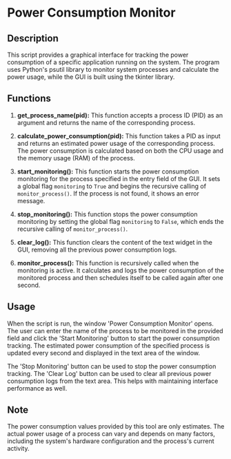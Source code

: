 # Power Consumption Monitor

## Description
This script provides a graphical interface for tracking the power consumption of a specific application running on the system. The program uses Python's psutil library to monitor system processes and calculate the power usage, while the GUI is built using the tkinter library.

## Functions
1. **get_process_name(pid):** This function accepts a process ID (PID) as an argument and returns the name of the corresponding process.

2. **calculate_power_consumption(pid):** This function takes a PID as input and returns an estimated power usage of the corresponding process. The power consumption is calculated based on both the CPU usage and the memory usage (RAM) of the process.

3. **start_monitoring():** This function starts the power consumption monitoring for the process specified in the entry field of the GUI. It sets a global flag `monitoring` to `True` and begins the recursive calling of `monitor_process()`. If the process is not found, it shows an error message.

4. **stop_monitoring():** This function stops the power consumption monitoring by setting the global flag `monitoring` to `False`, which ends the recursive calling of `monitor_process()`.

5. **clear_log():** This function clears the content of the text widget in the GUI, removing all the previous power consumption logs.

6. **monitor_process():** This function is recursively called when the monitoring is active. It calculates and logs the power consumption of the monitored process and then schedules itself to be called again after one second.

## Usage
When the script is run, the window 'Power Consumption Monitor' opens. The user can enter the name of the process to be monitored in the provided field and click the 'Start Monitoring' button to start the power consumption tracking. The estimated power consumption of the specified process is updated every second and displayed in the text area of the window.

The 'Stop Monitoring' button can be used to stop the power consumption tracking. The 'Clear Log' button can be used to clear all previous power consumption logs from the text area. This helps with maintaining interface performance as well.

## Note
The power consumption values provided by this tool are only estimates. The actual power usage of a process can vary and depends on many factors, including the system's hardware configuration and the process's current activity.

